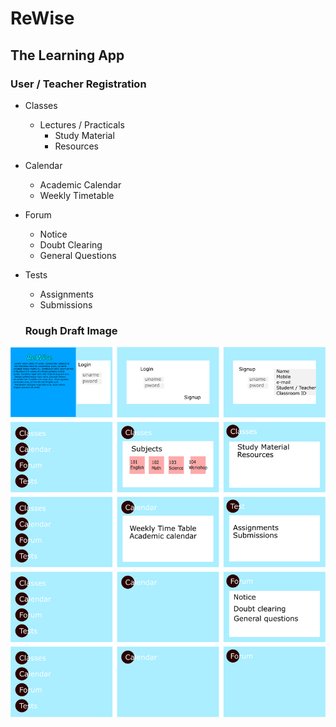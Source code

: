 # ReWise
## The Learning App

### User / Teacher Registration
  - Classes
    - Lectures / Practicals
      - Study Material
      - Resources
  - Calendar
    - Academic Calendar
    - Weekly Timetable
  - Forum
    - Notice
    - Doubt Clearing
    - General Questions
  - Tests
    - Assignments
    - Submissions
    
    ### Rough Draft Image
![This is the rough idea](https://github.com/RTwist21/ReWise/blob/main/miniproject.png)
